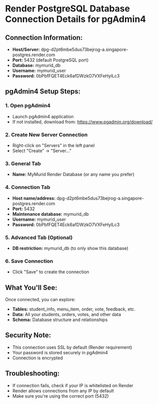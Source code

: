 # Render PostgreSQL Database Connection Details for pgAdmin4

## Connection Information:
- **Host/Server:** dpg-d2pt6mbe5dus73bejrog-a.singapore-postgres.render.com
- **Port:** 5432 (default PostgreSQL port)
- **Database:** mymurid_db
- **Username:** mymurid_user
- **Password:** 0bPbfFQET4Eck6afDWzkO7VXFeHylLc3

## pgAdmin4 Setup Steps:

### 1. Open pgAdmin4
- Launch pgAdmin4 application
- If not installed, download from: https://www.pgadmin.org/download/

### 2. Create New Server Connection
- Right-click on "Servers" in the left panel
- Select "Create" → "Server..."

### 3. General Tab
- **Name:** MyMurid Render Database (or any name you prefer)

### 4. Connection Tab
- **Host name/address:** dpg-d2pt6mbe5dus73bejrog-a.singapore-postgres.render.com
- **Port:** 5432
- **Maintenance database:** mymurid_db
- **Username:** mymurid_user
- **Password:** 0bPbfFQET4Eck6afDWzkO7VXFeHylLc3

### 5. Advanced Tab (Optional)
- **DB restriction:** mymurid_db (to only show this database)

### 6. Save Connection
- Click "Save" to create the connection

## What You'll See:
Once connected, you can explore:
- **Tables:** student_info, menu_item, order, vote, feedback, etc.
- **Data:** All your students, orders, votes, and other data
- **Schema:** Database structure and relationships

## Security Note:
- This connection uses SSL by default (Render requirement)
- Your password is stored securely in pgAdmin4
- Connection is encrypted

## Troubleshooting:
- If connection fails, check if your IP is whitelisted on Render
- Render allows connections from any IP by default
- Make sure you're using the correct port (5432)
